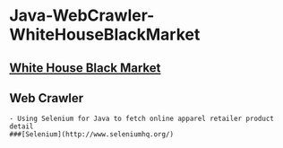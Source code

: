 # Java-WebCrawler-WhiteHouseBlackMarket
## [White House Black Market](http://www.whitehouseblackmarket.com/store/) 
## Web Crawler
	- Using Selenium for Java to fetch online apparel retailer product detail
	###[Selenium](http://www.seleniumhq.org/)

   
    


